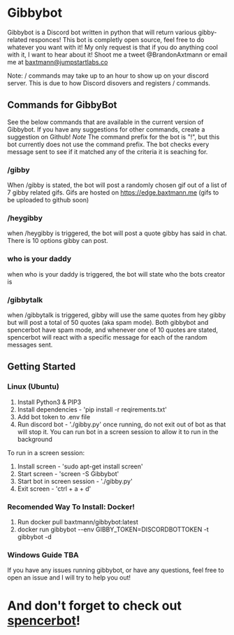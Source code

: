 # Gibbybot

Gibbybot is a Discord bot written in python that will return various gibby-related responces!
This bot is completly open source, feel free to do whatever you want with it! My only request is that if you do anything cool with it, I want to hear about it! Shoot me a tweet @BrandonAxtmann or email me at baxtmann@jumpstartlabs.co

Note: / commands may take up to an hour to show up on your discord server. This is due to how Discord disovers and registers / commands. 

## Commands for GibbyBot
See the below commands that are available in the current version of Gibbybot. If you have any suggestions for other commands, create a suggestion on Github!
*Note* The command prefix for the bot is "!", but this bot currently does not use the command prefix. The bot checks every message sent to see if it matched any of the criteria it is seaching for.
### /gibby
When /gibby is stated, the bot will post a randomly chosen gif out of a list of 7 gibby related gifs. Gifs are hosted on https://edge.baxtmann.me (gifs to be uploaded to github soon)
### /heygibby
when /heygibby is triggered, the bot will post a quote gibby has said in chat. There is 10 options gibby can post. 
### who is your daddy
when who is your daddy is triggered, the bot will state who the bots creator is
### /gibbytalk
when /gibbytalk is triggered, gibby will use the same quotes from hey gibby but will post a total of 50 quotes (aka spam mode). Both gibbybot and spencerbot have spam mode, and whenever one of 10 quotes are stated, spencerbot will react with a specific message for each of the random messages sent.

## Getting Started
### Linux (Ubuntu)
1. Install Python3 & PIP3
2. Install dependencies - 'pip install -r reqirements.txt'
3. Add bot token to .env file
5. Run discord bot - './gibby.py' once running, do not exit out of bot as that will stop it. You can run bot in a screen session to allow it to run in the background

To run in a screen session: 
1. Install screen - 'sudo apt-get install screen'
2. Start screen - 'screen -S Gibbybot'
3. Start bot in screen session - './gibby.py'
4. Exit screen - 'ctrl + a + d'

### Recomended Way To Install: Docker!

1. Run docker pull baxtmann/gibbybot:latest
2. docker run gibbybot --env GIBBY_TOKEN=DISCORDBOTTOKEN -t gibbybot -d

### Windows Guide TBA

If you have any issues running gibbybot, or have any questions, feel free to open an issue and I will try to help you out!

# And don't forget to check out [spencerbot](https://github.com/baxtmann/spencerbot)! 
